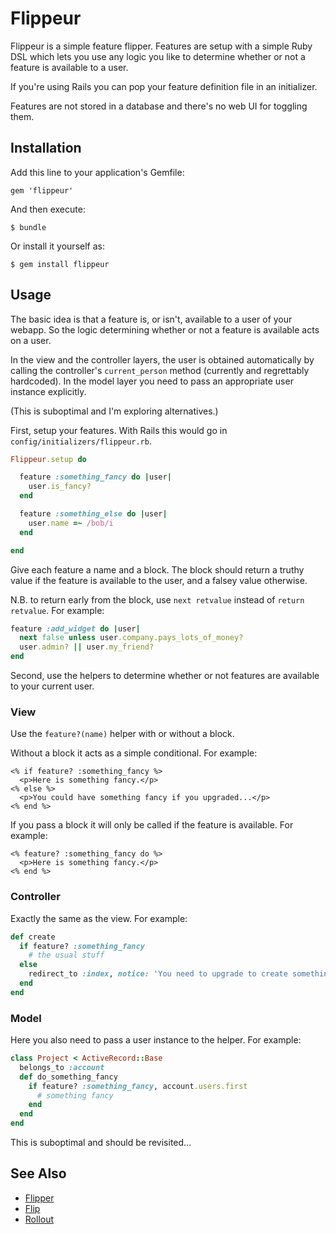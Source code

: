 # Flippeur

Flippeur is a simple feature flipper.  Features are setup with a simple Ruby DSL which lets you use any logic you like to determine whether or not a feature is available to a user.

If you're using Rails you can pop your feature definition file in an initializer.

Features are not stored in a database and there's no web UI for toggling them.

## Installation

Add this line to your application's Gemfile:

    gem 'flippeur'

And then execute:

    $ bundle

Or install it yourself as:

    $ gem install flippeur

## Usage

The basic idea is that a feature is, or isn't, available to a user of your webapp.  So the logic determining whether or not a feature is available acts on a user.

In the view and the controller layers, the user is obtained automatically by calling the controller's `current_person` method (currently and regrettably hardcoded).  In the model layer you need to pass an appropriate user instance explicitly.

(This is suboptimal and I'm exploring alternatives.)

First, setup your features.  With Rails this would go in `config/initializers/flippeur.rb`.

```ruby
Flippeur.setup do

  feature :something_fancy do |user|
    user.is_fancy?
  end

  feature :something_else do |user|
    user.name =~ /bob/i
  end

end
```

Give each feature a name and a block.  The block should return a truthy value if the feature is available to the user, and a falsey value otherwise.

N.B. to return early from the block, use `next retvalue` instead of `return retvalue`.  For example:

```ruby
feature :add_widget do |user|
  next false unless user.company.pays_lots_of_money?
  user.admin? || user.my_friend?
end
```

Second, use the helpers to determine whether or not features are available to your current user.

### View

Use the `feature?(name)` helper with or without a block.

Without a block it acts as a simple conditional.  For example:

```erb
<% if feature? :something_fancy %>
  <p>Here is something fancy.</p>
<% else %>
  <p>You could have something fancy if you upgraded...</p>
<% end %>
```

If you pass a block it will only be called if the feature is available.  For example:

```erb
<% feature? :something_fancy do %>
  <p>Here is something fancy.</p>
<% end %>
```

### Controller

Exactly the same as the view.  For example:

```ruby
def create
  if feature? :something_fancy
    # the usual stuff
  else
    redirect_to :index, notice: 'You need to upgrade to create something fancy.'
  end
end
```

### Model

Here you also need to pass a user instance to the helper.  For example:

```ruby
class Project < ActiveRecord::Base
  belongs_to :account
  def do_something_fancy
    if feature? :something_fancy, account.users.first
      # something fancy
    end
  end
end
```

This is suboptimal and should be revisited...


## See Also

* [Flipper](https://github.com/jnunemaker/flipper)
* [Flip](https://github.com/pda/flip)
* [Rollout](https://github.com/jamesgolick/rollout)

